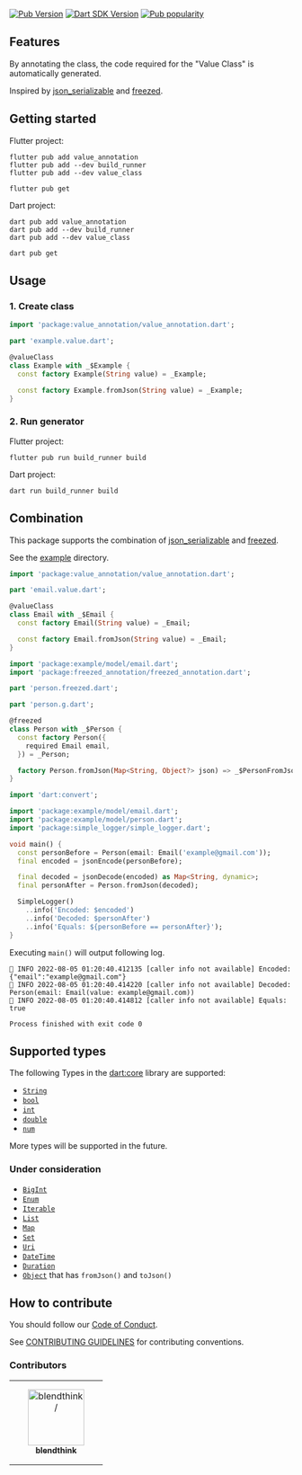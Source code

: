 [![Pub Version](https://badgen.net/pub/v/value_class)](https://pub.dev/packages/value_class/)
[![Dart SDK Version](https://badgen.net/pub/sdk-version/value_class)](https://pub.dev/packages/value_class/)
[![Pub popularity](https://badgen.net/pub/popularity/value_class)](https://pub.dev/packages/value_class/score)

## Features

By annotating the class, the code required for the "Value Class" is automatically generated.

Inspired by [json_serializable] and [freezed].

## Getting started

Flutter project:

```shell
flutter pub add value_annotation
flutter pub add --dev build_runner
flutter pub add --dev value_class

flutter pub get
```

Dart project:

```shell
dart pub add value_annotation
dart pub add --dev build_runner
dart pub add --dev value_class

dart pub get
```

## Usage

### 1. Create class

```dart
import 'package:value_annotation/value_annotation.dart';

part 'example.value.dart';

@valueClass
class Example with _$Example {
  const factory Example(String value) = _Example;

  const factory Example.fromJson(String value) = _Example;
}
```

### 2. Run generator

Flutter project:

```shell
flutter pub run build_runner build
```

Dart project:

```shell
dart run build_runner build
```

## Combination

This package supports the combination of [json_serializable] and [freezed].

See the [example] directory.

```dart:example/lib/model/email.dart
import 'package:value_annotation/value_annotation.dart';

part 'email.value.dart';

@valueClass
class Email with _$Email {
  const factory Email(String value) = _Email;

  const factory Email.fromJson(String value) = _Email;
}
```

```dart:example/lib/model/person.dart
import 'package:example/model/email.dart';
import 'package:freezed_annotation/freezed_annotation.dart';

part 'person.freezed.dart';

part 'person.g.dart';

@freezed
class Person with _$Person {
  const factory Person({
    required Email email,
  }) = _Person;

  factory Person.fromJson(Map<String, Object?> json) => _$PersonFromJson(json);
}
```

```dart:example/lib/main.dart
import 'dart:convert';

import 'package:example/model/email.dart';
import 'package:example/model/person.dart';
import 'package:simple_logger/simple_logger.dart';

void main() {
  const personBefore = Person(email: Email('example@gmail.com'));
  final encoded = jsonEncode(personBefore);

  final decoded = jsonDecode(encoded) as Map<String, dynamic>;
  final personAfter = Person.fromJson(decoded);

  SimpleLogger()
    ..info('Encoded: $encoded')
    ..info('Decoded: $personAfter')
    ..info('Equals: ${personBefore == personAfter}');
}
```

Executing `main()` will output following log.

```shell
👻 INFO 2022-08-05 01:20:40.412135 [caller info not available] Encoded: {"email":"example@gmail.com"}
👻 INFO 2022-08-05 01:20:40.414220 [caller info not available] Decoded: Person(email: Email(value: example@gmail.com))
👻 INFO 2022-08-05 01:20:40.414812 [caller info not available] Equals: true

Process finished with exit code 0
```

## Supported types

The following Types in the [dart:core] library are supported:

- [`String`]
- [`bool`]
- [`int`]
- [`double`]
- [`num`]

More types will be supported in the future.

### Under consideration

- [`BigInt`]
- [`Enum`]
- [`Iterable`]
- [`List`]
- [`Map`]
- [`Set`]
- [`Uri`]
- [`DateTime`]
- [`Duration`]
- [`Object`] that has `fromJson()` and `toJson()`

## How to contribute

You should follow our [Code of Conduct].

See [CONTRIBUTING GUIDELINES] for contributing conventions.

### Contributors

<table>
<tr>
    <td align="center" style="word-wrap: break-word; width: 150.0; height: 150.0">
        <a href=https://github.com/blendthink>
            <img src=https://avatars.githubusercontent.com/u/32213113?v=4 width="100;"  alt=blendthink/>
            <br />
            <sub style="font-size:14px"><b>blendthink</b></sub>
        </a>
    </td>
</tr>
</table>

<!-- Links -->

[json_serializable]: https://pub.dev/packages/json_serializable
[freezed]: https://pub.dev/packages/freezed
[example]: ./example
[dart:core]: https://api.dart.dev/stable/dart-core/dart-core-library.html
[`String`]: https://api.dart.dev/stable/dart-core/String-class.html
[`bool`]: https://api.dart.dev/stable/dart-core/bool-class.html
[`int`]: https://api.dart.dev/stable/dart-core/int-class.html
[`double`]: https://api.dart.dev/stable/dart-core/double-class.html
[`num`]: https://api.dart.dev/stable/dart-core/num-class.html
[`BigInt`]: https://api.dart.dev/stable/dart-core/BigInt-class.html
[`Enum`]: https://api.dart.dev/stable/dart-core/Enum-class.html
[`Iterable`]: https://api.dart.dev/stable/dart-core/Iterable-class.html
[`List`]: https://api.dart.dev/stable/dart-core/List-class.html
[`Map`]: https://api.dart.dev/stable/dart-core/Map-class.html
[`Set`]: https://api.dart.dev/stable/dart-core/Set-class.html
[`Uri`]: https://api.dart.dev/stable/dart-core/Uri-class.html
[`DateTime`]: https://api.dart.dev/stable/dart-core/DateTime-class.html
[`Duration`]: https://api.dart.dev/stable/dart-core/Duration-class.html
[`Object`]: https://api.dart.dev/stable/dart-core/Object-class.html
[Code of Conduct]: ./../../CODE_OF_CONDUCT.md
[CONTRIBUTING GUIDELINES]: ./../../CONTRIBUTING.md
